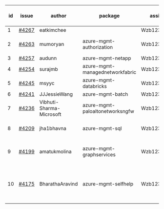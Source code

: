| id | issue | author | package | assignee | bot advice | created date of issue | target release date | date from target |
| ------ | ------ | ------ | ------ | ------ | ------ | ------ | ------ | :-----: |
| 1 | [#4267](https://github.com/Azure/sdk-release-request/issues/4267) | eatkimchee |  | Wzb123456789 |  | 06-23 |  | 0 |
| 2 | [#4263](https://github.com/Azure/sdk-release-request/issues/4263) | mumoryan | azure-mgmt-authorization | Wzb123456789 | new issue. MultiAPI | 06-21 | 07-28 |  |
| 3 | [#4257](https://github.com/Azure/sdk-release-request/issues/4257) | audunn | azure-mgmt-netapp | Wzb123456789 |  | 06-21 | 07-28 |  |
| 4 | [#4254](https://github.com/Azure/sdk-release-request/issues/4254) | surajmb | azure-mgmt-managednetworkfabric | Wzb123456789 | FirstBeta | 06-16 | 07-28 |  |
| 5 | [#4245](https://github.com/Azure/sdk-release-request/issues/4245) | msyyc | azure-mgmt-databricks | Wzb123456789 | HoldOn | 06-14 | 07-28 |  |
| 6 | [#4241](https://github.com/Azure/sdk-release-request/issues/4241) | JJJessieWang | azure-mgmt-batch | Wzb123456789 |  | 06-13 | 07-28 |  |
| 7 | [#4236](https://github.com/Azure/sdk-release-request/issues/4236) | Vibhuti-Sharma-Microsoft | azure-mgmt-paloaltonetworksngfw | Wzb123456789 | new comment. FirstGA | 06-09 | 07-14 |  |
| 8 | [#4209](https://github.com/Azure/sdk-release-request/issues/4209) | jha1bhavna | azure-mgmt-sql | Wzb123456789 | close to release date.  | 05-29 | 06-23 | 0 |
| 9 | [#4199](https://github.com/Azure/sdk-release-request/issues/4199) | amatukmolina | azure-mgmt-graphservices | Wzb123456789 | close to release date.  FirstGA | 05-25 | 06-23 | 0 |
| 10 | [#4175](https://github.com/Azure/sdk-release-request/issues/4175) | BharathaAravind | azure-mgmt-selfhelp | Wzb123456789 | new comment. close to release date.  FirstGA | 05-18 | 06-23 | 0 |
